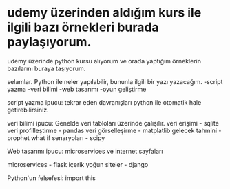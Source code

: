 # udemy üzerinden aldığım kurs ile ilgili bazı örnekleri burada paylaşıyorum. 

udemy üzerinde python kursu alıyorum ve orada yaptığım örneklerin bazılarını buraya taşıyorum. 


selamlar. Python ile neler yapılabilir, bununla ilgili bir yazı yazacağım. 
-script yazma
-veri bilimi
-web tasarımı
-oyun geliştirme

script yazma
ipucu: tekrar eden davranışları python ile otomatik hale getirebilirsiniz.


veri bilimi
ipucu: Genelde veri tabloları üzerinde çalışılır.
  veri erişimi - sqlite
  veri profilleştirme - pandas
  veri görselleşirme - matplatlib
  gelecek tahmini - prophet
  what if senaryoları - scipy
  


Web tasarımı
ipucu: microservices ve internet sayfaları

  microservices - flask
  içerik yoğun siteler - django
  
  
Python'un felsefesi: import this
